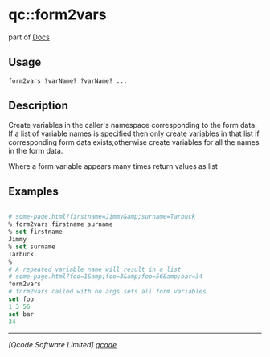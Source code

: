 qc::form2vars
=============

part of [Docs](.)

Usage
-----
`
	form2vars ?varName? ?varName? ...
    `

Description
-----------
Create variables in the caller's namespace corresponding to the form data. If a list of variable names is specified then only create variables in that list if corresponding form data exists;otherwise create variables for all the names in the form data.
    <p>
    Where a form variable appears many times return values as list

Examples
--------
```tcl

# some-page.html?firstname=Jimmy&amp;surname=Tarbuck
% form2vars firstname surname
% set firstname
Jimmy
% set surname
Tarbuck
%
# A repeated variable name will result in a list
# some-page.html?foo=1&amp;foo=3&amp;foo=56&amp;bar=34
form2vars
# form2vars called with no args sets all form variables
set foo
1 3 56
set bar
34

```

----------------------------------
*[Qcode Software Limited] [qcode]*

[qcode]: www.qcode.co.uk "Qcode Software"